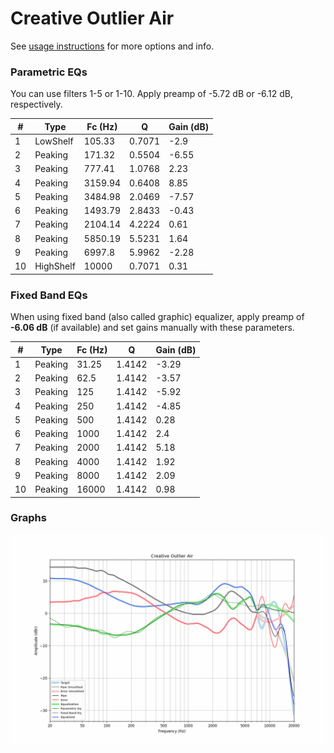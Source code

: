 # Creative Outlier Air
See [usage instructions](https://github.com/jaakkopasanen/AutoEq#usage) for more options and info.

### Parametric EQs
You can use filters 1-5 or 1-10. Apply preamp of -5.72 dB or -6.12 dB, respectively.

|   # | Type      |   Fc (Hz) |      Q |   Gain (dB) |
|-----|-----------|-----------|--------|-------------|
|   1 | LowShelf  |    105.33 | 0.7071 |       -2.9  |
|   2 | Peaking   |    171.32 | 0.5504 |       -6.55 |
|   3 | Peaking   |    777.41 | 1.0768 |        2.23 |
|   4 | Peaking   |   3159.94 | 0.6408 |        8.85 |
|   5 | Peaking   |   3484.98 | 2.0469 |       -7.57 |
|   6 | Peaking   |   1493.79 | 2.8433 |       -0.43 |
|   7 | Peaking   |   2104.14 | 4.2224 |        0.61 |
|   8 | Peaking   |   5850.19 | 5.5231 |        1.64 |
|   9 | Peaking   |   6997.8  | 5.9962 |       -2.28 |
|  10 | HighShelf |  10000    | 0.7071 |        0.31 |

### Fixed Band EQs
When using fixed band (also called graphic) equalizer, apply preamp of **-6.06 dB** (if available) and set gains manually with these parameters.

|   # | Type    |   Fc (Hz) |      Q |   Gain (dB) |
|-----|---------|-----------|--------|-------------|
|   1 | Peaking |     31.25 | 1.4142 |       -3.29 |
|   2 | Peaking |     62.5  | 1.4142 |       -3.57 |
|   3 | Peaking |    125    | 1.4142 |       -5.92 |
|   4 | Peaking |    250    | 1.4142 |       -4.85 |
|   5 | Peaking |    500    | 1.4142 |        0.28 |
|   6 | Peaking |   1000    | 1.4142 |        2.4  |
|   7 | Peaking |   2000    | 1.4142 |        5.18 |
|   8 | Peaking |   4000    | 1.4142 |        1.92 |
|   9 | Peaking |   8000    | 1.4142 |        2.09 |
|  10 | Peaking |  16000    | 1.4142 |        0.98 |

### Graphs
![](./Creative%20Outlier%20Air.png)
